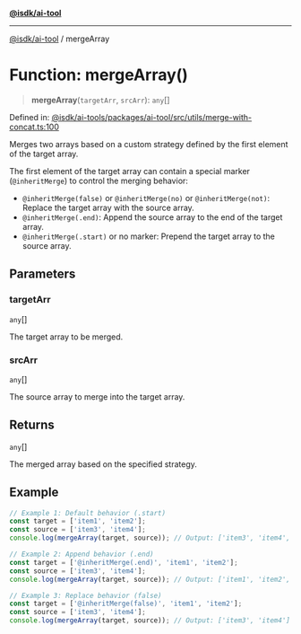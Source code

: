 [**@isdk/ai-tool**](../README.md)

***

[@isdk/ai-tool](../globals.md) / mergeArray

# Function: mergeArray()

> **mergeArray**(`targetArr`, `srcArr`): `any`[]

Defined in: [@isdk/ai-tools/packages/ai-tool/src/utils/merge-with-concat.ts:100](https://github.com/isdk/ai-tool.js/blob/209a87173b5eabb2f81db6ea9a6784f34c24e271/src/utils/merge-with-concat.ts#L100)

Merges two arrays based on a custom strategy defined by the first element of the target array.

The first element of the target array can contain a special marker (`@inheritMerge`) to control the merging behavior:
- `@inheritMerge(false)` or `@inheritMerge(no)` or `@inheritMerge(not)`: Replace the target array with the source array.
- `@inheritMerge(.end)`: Append the source array to the end of the target array.
- `@inheritMerge(.start)` or no marker: Prepend the target array to the source array.

## Parameters

### targetArr

`any`[]

The target array to be merged.

### srcArr

`any`[]

The source array to merge into the target array.

## Returns

`any`[]

The merged array based on the specified strategy.

## Example

```typescript
// Example 1: Default behavior (.start)
const target = ['item1', 'item2'];
const source = ['item3', 'item4'];
console.log(mergeArray(target, source)); // Output: ['item3', 'item4', 'item1', 'item2']

// Example 2: Append behavior (.end)
const target = ['@inheritMerge(.end)', 'item1', 'item2'];
const source = ['item3', 'item4'];
console.log(mergeArray(target, source)); // Output: ['item1', 'item2', 'item3', 'item4']

// Example 3: Replace behavior (false)
const target = ['@inheritMerge(false)', 'item1', 'item2'];
const source = ['item3', 'item4'];
console.log(mergeArray(target, source)); // Output: ['item3', 'item4']
```
